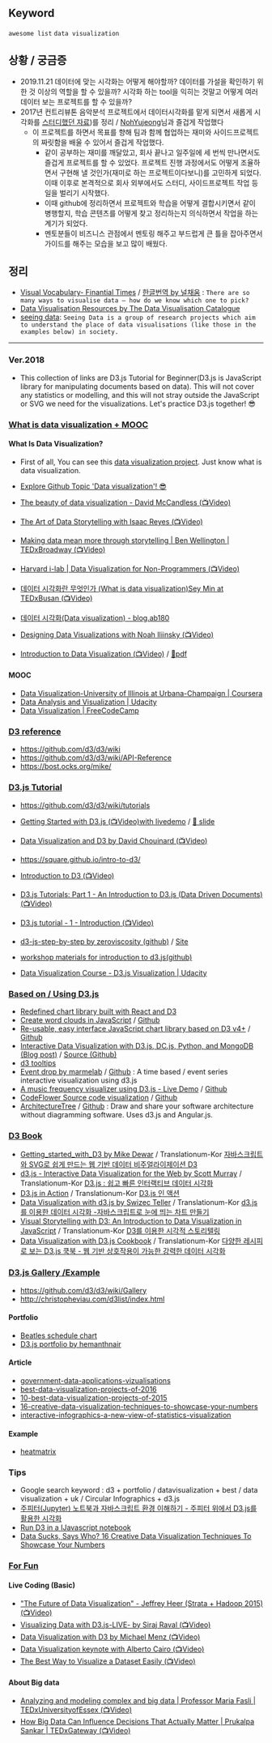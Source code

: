 ## Keyword
`awesome list` `data visualization`

## 상황 / 궁금증
- 2019.11.21 데이터에 맞는 시각화는 어떻게 해야할까? 데이터를 가설을 확인하기 위한 것 이상의 역할을 할 수 있을까? 시각화 하는 tool을 익히는 것말고 어떻게 여러 데이터 보는 프로젝트를 할 수 있을까? 
- 2017년 컨트리뷰톤 음악분석 프로젝트에서 데이터시각화를 맡게 되면서 새롭게 시각화를 [스터디했던 자료](https://github.com/LearnDataVisualization/d3study))를 정리 / [NohYujeong](https://github.com/NohYujeong)님과 즐겁게 작업했다
  - 이 프로젝트를 하면서 목표를 향해 팀과 함께 협업하는 재미와 사이드프로젝트의 짜릿함을 배울 수 있어서 즐겁게 작업했다. 
    - 같이 공부하는 재미를 깨달았고, 회사 끝나고 일주일에 세 번씩 만나면서도 즐겁게 프로젝트를 할 수 있었다. 프로젝트 진행 과정에서도 어떻게 조율하면서 구현해 낼 것인가(재미로 하는 프로젝트이다보니)를 고민하게 되었다. 이때 이후로 본격적으로 회사 외부에서도 스터디, 사이드프로젝트 작업 등 일을 벌리기 시작했다.
    - 이때 github에 정리하면서 프로젝트와 학습을 어떻게 결합시키면서 같이 병행할지, 학습 콘텐츠를 어떻게 찾고 정리하는지 의식하면서 작업을 하는 계기가 되었다.
    - 멘토분들이 비즈니스 관점에서 멘토링 해주고 부드럽게 큰 틀을 잡아주면서 가이드를 해주는 모습을 보고 많이 배웠다.

## 정리
- [Visual Vocabulary- Finantial Times](https://ft-interactive.github.io/visual-vocabulary/) / [한글번역 by 널채움](https://nullfull.kr/visual-vocabulary/) : `There are so many ways to visualise data – how do we know which one to pick?`
- [Data Visualisation Resources by The Data Visualisation Catalogue](https://datavizcatalogue.com/resources.html)
- [seeing data](http://seeingdata.org/): `Seeing Data is a group of research projects which aim to understand the place of data visualisations (like those in the examples below) in society.`

------
### Ver.2018
- This collection of links are D3.js Tutorial for Beginner(D3.js is JavaScript library for manipulating documents based on data). This will not cover any statistics or modelling, and this will not stray outside the JavaScript or SVG we need for the visualizations. Let's practice D3.js together! :sunglasses:

### [What is data visualization + MOOC](doc/whatIsDataVisualization.md)
#### What Is Data Visualization?
- First of all, You can see this [data visualization project](http://datavizproject.com/). Just know what is data visualization. 
- [Explore Github Topic 'Data visualization'! :sunglasses: ](https://github.com/search?utf8=✓&q=data+visualization&type=)
- [The beauty of data visualization - David McCandless (:tv:Video)](https://ed.ted.com/lessons/david-mccandless-the-beauty-of-data-visualization#watch)
- [The Art of Data Storytelling with Isaac Reyes (:tv:Video)](https://youtu.be/zInG1BUQZek)
- [Making data mean more through storytelling | Ben Wellington | TEDxBroadway (:tv:Video)](https://youtu.be/6xsvGYIxJok)
- [Harvard i-lab | Data Visualization for Non-Programmers (:tv:Video)](https://youtu.be/-xS7QJhVbcM)

- [데이터 시각화란 무엇인가 (What is data visualization)Sey Min at TEDxBusan (:tv:Video)](https://m.youtube.com/watch?v=gZmjidt0lRI)
- [데이터 시각화(Data visualization) - blog.ab180](http://blog.ab180.co/data-science-with-r-2-data-visualization/)

- [Designing Data Visualizations with Noah Iliinsky (:tv:Video)](https://youtu.be/R-oiKt7bUU8)
- [Introduction to Data Visualization (:tv:Video)](https://youtu.be/XIgjTuDGXYY) / [:closed_book:pdf](http://dtdata.io/prm/intro_dataviz.pdf)

#### MOOC
- [Data Visualization-University of Illinois at Urbana-Champaign | Coursera](https://www.coursera.org/learn/datavisualization)
- [Data Analysis and Visualization | Udacity](https://www.udacity.com/course/data-analysis-and-visualization--ud404)
- [Data Visualization | FreeCodeCamp](https://www.freecodecamp.org/map#collapseData-Visualization-Certification)

### [D3 reference](doc/d3Reference.md)
- https://github.com/d3/d3/wiki
- https://github.com/d3/d3/wiki/API-Reference
- https://bost.ocks.org/mike/

### [D3.js Tutorial](doc/d3Tutorial.md)
- https://github.com/d3/d3/wiki/tutorials 
- [Getting Started with D3.js (:tv:Video)with livedemo](https://www.youtube.com/watch?v=EYmJEsReewo) / [:closed_book: slide](http://slides.com/elisabethengel/d3js#)
- [Data Visualization and D3 by David Chouinard (:tv:Video)](https://youtu.be/MCQ9VAjyhok)
- https://square.github.io/intro-to-d3/
- [Introduction to D3 (:tv:Video)](https://youtu.be/8jvoTV54nXw) 
- [D3.js Tutorials: Part 1 - An Introduction to D3.js (Data Driven Documents) (:tv:Video)](https://youtu.be/K3FMuLT_3Ik)
- [D3.js tutorial - 1 - Introduction (:tv:Video)](https://youtu.be/n5NcCoa9dDU)
- [d3-js-step-by-step by zeroviscosity (github)](https://github.com/zeroviscosity/d3-js-step-by-step) / [Site](http://zeroviscosity.com/category/d3-js-step-by-step)
- [workshop materials for introduction to d3.js(github)](https://github.com/enjalot/intro-d3https://github.com/enjalot/intro-d3)

- [Data Visualization Course - D3.js Visualization | Udacity](https://www.udacity.com/.../data-visualization-and-d3js--ud507)

### [Based on / Using D3.js](doc/basedOnUsingd3.md)
- [Redefined chart library built with React and D3](http://recharts.org)
- [Create word clouds in JavaScript](https://www.jasondavies.com/wordcloud/) / [Github](https://github.com/jasondavies/d3-cloud)
- [Re-usable, easy interface JavaScript chart library based on D3 v4+](https://naver.github.io/billboard.js/) / [Github](https://github.com/naver/billboard.js)
-  [Interactive Data Visualization with D3.js, DC.js, Python, and MongoDB (Blog post)](http://adilmoujahid.com/posts/2015/01/interactive-data-visualization-d3-dc-python-mongodb/) / [Source (Github)](https://github.com/adilmoujahid/DonorsChoose_Visualization)
- [d3 tooltips](http://labratrevenge.com/d3-tip)
- [Event drop by marmelab](https://marmelab.com/EventDrops/) / [Github](https://github.com/marmelab/EventDrops) : A time based / event series interactive visualization using d3.js
- [A music frequency visualizer using D3.js - Live Demo](http://bignerdranch.github.io/music-frequency-d3/) / [Github](https://github.com/bignerdranch/music-frequency-d3)
- [CodeFlower Source code visualization](http://www.redotheweb.com/CodeFlower/) / [Github](https://github.com/fzaninotto/CodeFlower)
-  [ArchitectureTree](http://marmelab.com/ArchitectureTree/) / [Github](https://github.com/marmelab/ArchitectureTree) : Draw and share your software architecture without diagramming software. Uses d3.js and Angular.js.

### [D3 Book](doc/d3Book.md)
- [Getting_started_with_D3 by Mike Dewar](http://shop.oreilly.com/product/0636920026938.do) / Translationum-Kor [자바스크립트와 SVG로 쉽게 만드는 웹 기반 데이터 비주얼라이제이션 D3](http://www.hanbit.co.kr/store/books/look.php?p_code=E8036032345)
- [d3.js - Interactive Data Visualization for the Web by Scott Murray](http://shop.oreilly.com/product/0636920026938.do) / Translationum-Kor [D3.js : 쉽고 빠른 인터랙티브 데이터 시각화](http://www.insightbook.co.kr/book/programming-insight/interactive-data-visualization-for-the-web)
- [D3.js in Action](https://www.manning.com/books/d3-js-in-action) / Translationum-Kor [D3.js 인 액션](http://www.hanbit.co.kr/store/books/look.php?p_code=B3521352024)
- [Data Visualization with d3.js by Swizec Teller](https://www.packtpub.com/web-development/data-visualization-d3js) / Translationum-Kor [d3.js를 이용한 데이터 시각화 -자바스크립트로 눈에 띄는 차트 만들기](http://acornpub.co.kr/book/d3js-data-visualization)
- [Visual Storytelling with D3: An Introduction to Data Visualization in JavaScript](http://www.informit.com/store/visual-storytelling-with-d3-an-introduction-to-data-9780321933171) / Translationum-Kor [D3를 이용한 시각적 스토리텔링](http://www.insightbook.co.kr/book/programming-insight/d3를-이용한-시각적-스토리텔링)
- [Data Visualization with D3.js Cookbook](https://www.packtpub.com/web-development/data-visualization-d3js-cookbook) / Translationum-Kor [다양한 레시피로 보는 D3.js 쿡북 - 웹 기반 상호작용이 가능한 강력한 데이터 시각화](http://acornpub.co.kr/book/d3js-cookbook)

### [D3.js Gallery /Example](doc/galleryExample.md)
- https://github.com/d3/d3/wiki/Gallery
- http://christopheviau.com/d3list/index.html

#### Portfolio
- [Beatles schedule chart](https://www.pinterest.co.kr/pin/110760472055788465/?lp=true)
- [D3.js portfolio by hemanthnair](https://www.upwork.com/fl/hemanthnair)

#### Article
- [government-data-applications-vizualisations](https://www.theguardian.com/news/datablog/gallery/2010/jan/20/government-data-applications-vizualisations)
- [best-data-visualization-projects-of-2016](https://flowingdata.com/2016/12/29/best-data-visualization-projects-of-2016/)
- [10-best-data-visualization-projects-of-2015](http://flowingdata.com/2015/12/22/10-best-data-visualization-projects-of-2015/)
- [16-creative-data-visualization-techniques-to-showcase-your-numbers](https://www.slideteam.net/blog/data-sucks-says-who-16-creative-data-visualization-techniques-to-showcase-your-numbers/)
- [interactive-infographics-a-new-view-of-statistics-visualization](http://blog.dataart.com/interactive-infographics-a-new-view-of-statistics-visualization/)

#### Example
- [heatmatrix](https://goo.gl/images/Gch28B)

### Tips
- Google search keyword : d3 + portfolio / datavisualization + best / data visualization + uk / Circular Infographics + d3.js 
- [주피터(Jupyter) 노트북과 자바스크립트 환경 이해하기 - 주피터 위에서 D3.js를 활용한 시각화](http://blog.nacyot.com/articles/2015-05-21-d3js-in-jupyter/)
- [Run D3 in a IJavascript notebook](https://kyso.io/fil/map)
- [Data Sucks, Says Who? 16 Creative Data Visualization Techniques To Showcase Your Numbers](https://www.slideteam.net/blog/data-sucks-says-who-16-creative-data-visualization-techniques-to-showcase-your-numbers/)

### [For Fun](doc/forFun.md)
#### Live Coding (Basic)
- ["The Future of Data Visualization" - Jeffrey Heer (Strata + Hadoop 2015) (:tv:Video)](https://youtu.be/vc1bq0qIKoA)
- [Visualizing Data with D3.js-LIVE- by Siraj Raval (:tv:Video)](https://youtu.be/sEpRzyPRH0s)
- [Data Visualization with D3 by Michael Menz (:tv:Video)](https://youtu.be/219xXJRh4Lw)
- [Data Visualization keynote with Alberto Cairo (:tv:Video)](https://youtu.be/Ls9PFP_M87g)
- [The Best Way to Visualize a Dataset Easily (:tv:Video)](https://youtu.be/yQsOFWqpjkE)

#### About Big data
- [Analyzing and modeling complex and big data | Professor Maria Fasli | TEDxUniversityofEssex (:tv:Video)](https://youtu.be/8DqQCZMawNg)
- [How Big Data Can Influence Decisions That Actually Matter | Prukalpa Sankar | TEDxGateway (:tv:Video)](https://youtu.be/C6WKt6fJiso)


